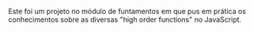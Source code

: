 Este foi um projeto no módulo de funtamentos em que pus em prática os conhecimentos sobre as diversas "high order functions" no JavaScript.

